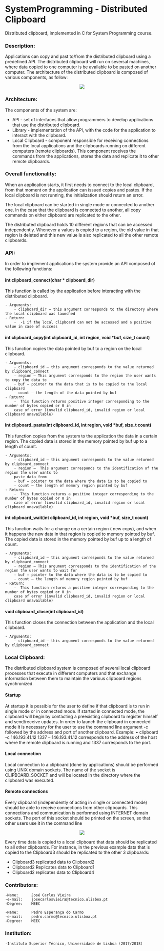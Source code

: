 # SystemProgramming -  Distributed Clipboard

Distributed clipboard, implemented in C for System Programming course.

### Description:

Applications can copy and past to/from the distributed clipboard using a predefined API. 
The distributed clipboard will run on seversal machines, where
data copied to one computer is be available to be pasted on another computer.
The architecture of the distributed clipboard is composed of various components, as
follow:

<p align="center">
  <img src="https://i.imgur.com/t7Od41d.png">
</p>

### Architecture:

The components of the system are:
- API - set of interfaces that allow programmers to develop applications that use the distributed clipboard.
- Library - implementation of the API, with the code for the application to interact with the clipboard.
- Local Clipboard - component responsible for receiving connections from the local
applications and the clipboards running on different computers (remote clipboards).
This component receives the commands from the applications, stores the data and
replicate it to other remote clipboards.


### Overall functionality:

When an application starts, it first needs to connect to the local clipboard, from that
moment on the application can issued copies and pastes. If the local clipboard is not
running, the initialization should return an error.

The local clipboard can be started in single mode or connected to another one. In the
case that the clipboard is connected to another, all copy commands on either clipboard
are replicated to the other.

The distributed clipboard holds 10 different regions that can be accessed
independently. Whenever a values is copied to a region, the old value in that region is
deleted and this new value is also replicated to all the other remote clipboards.

### API:

In order to implement applications the system provide an API composed of the following functions:

#### int clipboard_connect(char * clipboard_dir)
This function is called by the application before interacting with the distributed clipboard.

	- Arguments:
		- clipboard_dir – this argument corresponds to the directory where the local clipboard was launched
	- Return: 
		-  -1 if the local clipboard can not be accessed and a positive value in case of success
		
#### int clipboard_copy(int clipboard_id, int region, void *buf, size_t count)
This function copies the data pointed by buf to a region on the local clipboard.

	- Arguments:
		- clipboard_id – this argument corresponds to the value returned by clipboard_connect
		- region – This argument corresponds to the region the user wants to copy the data to
		- buf – pointer to the data that is to be copied to the local clipboard
		- count – the length of the data pointed by buf
	- Return: 
		-  This function returns positive integer corresponding to the number of bytes copied or 0 in
		case of error (invalid clipboard_id, invalid region or local clipboard unavailable)
		
#### int clipboard_paste(int clipboard_id, int region, void *buf, size_t count)
This function copies from the system to the application the data in a certain region. The
copied data is stored in the memory pointed by buf up to a length of count.

	- Arguments:
		- clipboard_id – this argument corresponds to the value returned by clipboard_connect
		- region –  This argument corresponds to the identification of the region the user wants to 
		paste data from
		- buf – pointer to the data where the data is to be copied to
		- count – the length of memory region pointed by buf
	- Return: 
		-  This function returns a positive integer corresponding to the number of bytes copied or 0 in
		case of error (invalid clipboard_id, invalid region or local clipboard unavailable)

#### int clipboard_wait(int clipboard_id, int region, void *buf, size_t count)
This function waits for a change on a certain region ( new copy), and when it happens the
new data in that region is copied to memory pointed by buf. The copied data is stored in
the memory pointed by buf up to a length of count.

	- Arguments:
		- clipboard_id – this argument corresponds to the value returned by clipboard_connect
		- region – This argument corresponds to the identification of the region the user wants to wait for
		- buf – pointer to the data where the data is to be copied to
		- count – the length of memory region pointed by buf
	- Return: 
		-  This function returns a positive integer corresponding to the number of bytes copied or 0 in
		case of error (invalid clipboard_id, invalid region or local clipboard unavailable)

#### void clipboard_close(int clipboard_id)
This function closes the connection between the application and the local clipboard.

	- Arguments:
		- clipboard_id – this argument corresponds to the value returned by clipboard_connect

### Local Clipboard:
The distributed clipboard system is composed of several local clipboard processes that
execute in different computers and that exchange information between them to maintain
the various clipboard regions synchronized.

#### Startup
At startup it is possible for the user to define if that clipboard is to run in single mode or in
connected mode.
If started in connected mode, the clipboard will begin by contacting a preexisting clipboard
to register himself and send/receive updates.
In order to launch the clipboard in connected mode it is necessary for the user to use the
command line argument -c followed by the address and port of another clipboard.
Example:
• clipboard -c 146.193.41.12 1337 – 146.193.41.12 corresponds to the
address of the host where the remote clipboard is running and 1337 corresponds to
the port.

#### Local connection
Local connection to a clipboard (done by applications) should be performed using UNIX
domain sockets. The name of the socket is CLIPBOARD_SOCKET and will be located in
the directory where the clipboard was executed. 

#### Remote connections
Every clipboard (independently of acting in single or connected mode) should be able to
receive connections from other clipboards. This connections and communication is
performed using INTERNET domain sockets. The port of this socket should be printed on
the screen, so that other users use it in the command line

<p align="center">
  <img src="https://i.imgur.com/0O61z4W.png">
</p>

Every time data is copied to a local clipboard that data should be replicated to all other
clipboards. For instance, in the previous example data that is copied to the Clipboard3
should be replicated to the other 3 clipboards:
- Clipboard3 replicated data to Clipboard2
- Clipboard2 Replicates data to Clipboard1
- Clipboard2 replicates data to Clipboard4

### Contributors:
	
	-Name: 		José Carlos Vieira
	-e-mail:	josecarlosvieira@tecnico.ulisboa.pt
	-Degree: 	MEEC

	-Name:		Pedro Esperança do Carmo
	-e-mail:	pedro.carmo@tecnico.ulisboa.pt
	-Degree:	MEEC

### Institution:

	-Instituto Superior Técnico, Universidade de Lisboa (2017/2018)

